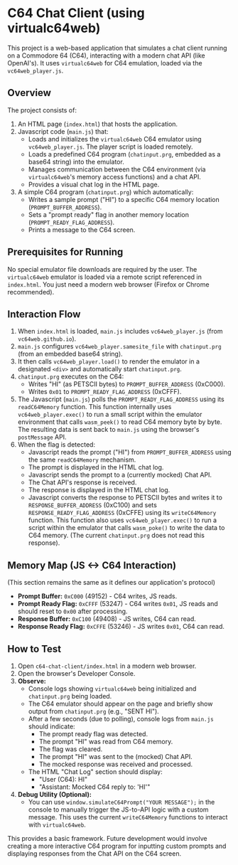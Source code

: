 # C64 Chat Client (using virtualc64web)

This project is a web-based application that simulates a chat client running on a Commodore 64 (C64), interacting with a modern chat API (like OpenAI's). It uses `virtualc64web` for C64 emulation, loaded via the `vc64web_player.js`.

## Overview

The project consists of:
1.  An HTML page (`index.html`) that hosts the application.
2.  Javascript code (`main.js`) that:
    *   Loads and initializes the `virtualc64web` C64 emulator using `vc64web_player.js`. The player script is loaded remotely.
    *   Loads a predefined C64 program (`chatinput.prg`, embedded as a base64 string) into the emulator.
    *   Manages communication between the C64 environment (via `virtualc64web`'s memory access functions) and a chat API.
    *   Provides a visual chat log in the HTML page.
3.  A simple C64 program (`chatinput.prg`) which automatically:
    *   Writes a sample prompt ("HI") to a specific C64 memory location (`PROMPT_BUFFER_ADDRESS`).
    *   Sets a "prompt ready" flag in another memory location (`PROMPT_READY_FLAG_ADDRESS`).
    *   Prints a message to the C64 screen.

## Prerequisites for Running

No special emulator file downloads are required by the user. The `virtualc64web` emulator is loaded via a remote script referenced in `index.html`. You just need a modern web browser (Firefox or Chrome recommended).

## Interaction Flow

1.  When `index.html` is loaded, `main.js` includes `vc64web_player.js` (from `vc64web.github.io`).
2.  `main.js` configures `vc64web_player.samesite_file` with `chatinput.prg` (from an embedded base64 string).
3.  It then calls `vc64web_player.load()` to render the emulator in a designated `<div>` and automatically start `chatinput.prg`.
4.  `chatinput.prg` executes on the C64:
    *   Writes "HI" (as PETSCII bytes) to `PROMPT_BUFFER_ADDRESS` (0xC000).
    *   Writes `0x01` to `PROMPT_READY_FLAG_ADDRESS` (0xCFFF).
5.  The Javascript (`main.js`) polls the `PROMPT_READY_FLAG_ADDRESS` using its `readC64Memory` function. This function internally uses `vc64web_player.exec()` to run a small script within the emulator environment that calls `wasm_peek()` to read C64 memory byte by byte. The resulting data is sent back to `main.js` using the browser's `postMessage` API.
6.  When the flag is detected:
    *   Javascript reads the prompt ("HI") from `PROMPT_BUFFER_ADDRESS` using the same `readC64Memory` mechanism.
    *   The prompt is displayed in the HTML chat log.
    *   Javascript sends the prompt to a (currently mocked) Chat API.
    *   The Chat API's response is received.
    *   The response is displayed in the HTML chat log.
    *   Javascript converts the response to PETSCII bytes and writes it to `RESPONSE_BUFFER_ADDRESS` (0xC100) and sets `RESPONSE_READY_FLAG_ADDRESS` (0xCFFE) using its `writeC64Memory` function. This function also uses `vc64web_player.exec()` to run a script within the emulator that calls `wasm_poke()` to write the data to C64 memory. (The current `chatinput.prg` does not read this response).

## Memory Map (JS <-> C64 Interaction)

(This section remains the same as it defines our application's protocol)
*   **Prompt Buffer:** `0xC000` (49152) - C64 writes, JS reads.
*   **Prompt Ready Flag:** `0xCFFF` (53247) - C64 writes `0x01`, JS reads and should reset to `0x00` after processing.
*   **Response Buffer:** `0xC100` (49408) - JS writes, C64 can read.
*   **Response Ready Flag:** `0xCFFE` (53246) - JS writes `0x01`, C64 can read.

## How to Test

1.  Open `c64-chat-client/index.html` in a modern web browser.
2.  Open the browser's Developer Console.
3.  **Observe:**
    *   Console logs showing `virtualc64web` being initialized and `chatinput.prg` being loaded.
    *   The C64 emulator should appear on the page and briefly show output from `chatinput.prg` (e.g., "SENT HI").
    *   After a few seconds (due to polling), console logs from `main.js` should indicate:
        *   The prompt ready flag was detected.
        *   The prompt "HI" was read from C64 memory.
        *   The flag was cleared.
        *   The prompt "HI" was sent to the (mocked) Chat API.
        *   The mocked response was received and processed.
    *   The HTML "Chat Log" section should display:
        *   "User (C64): HI"
        *   "Assistant: Mocked C64 reply to: 'HI'"
4.  **Debug Utility (Optional):**
    *   You can use `window.simulateC64Prompt("YOUR MESSAGE");` in the console to manually trigger the JS-to-API logic with a custom message. This uses the current `writeC64Memory` functions to interact with `virtualc64web`.

This provides a basic framework. Future development would involve creating a more interactive C64 program for inputting custom prompts and displaying responses from the Chat API on the C64 screen.

